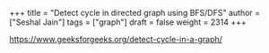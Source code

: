 +++
title = "Detect cycle in directed graph using BFS/DFS"
author = ["Seshal Jain"]
tags = ["graph"]
draft = false
weight = 2314
+++

<https://www.geeksforgeeks.org/detect-cycle-in-a-graph/>
